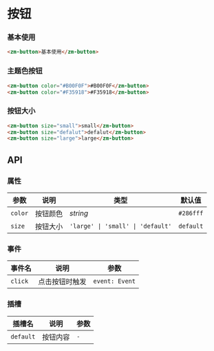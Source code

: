 # 按钮

### 基本使用

```html
<zm-button>基本使用</zm-button>
```

### 主题色按钮

```html
<zm-button color="#B00F0F">#B00F0F</zm-button>
<zm-button color="#F35918">#F35918</zm-button>
```

### 按钮大小

```html
<zm-button size="small">small</zm-button>
<zm-button size="defalut">defalut</zm-button>
<zm-button size="large">large</zm-button>
```

## API

### 属性

| 参数    | 说明     | 类型                              | 默认值    |
| ------- | -------- | --------------------------------- | --------- |
| `color` | 按钮颜色 | _string_                          | `#286fff` |
| `size`  | 按钮大小 | `'large' \| 'small' \| 'default'` | `default` |

### 事件

| 事件名  | 说明           | 参数           |
| ------- | -------------- | -------------- |
| `click` | 点击按钮时触发 | `event: Event` |

### 插槽

| 插槽名    | 说明     | 参数 |
| --------- | -------- | ---- |
| `default` | 按钮内容 | `-`  |
